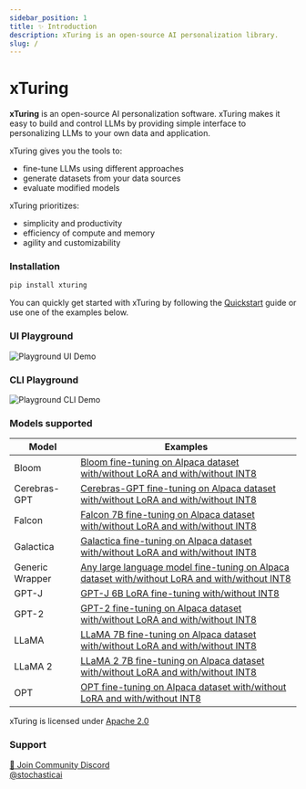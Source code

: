 ```yaml
---
sidebar_position: 1
title: ✨ Introduction
description: xTuring is an open-source AI personalization library.
slug: /
---
```


# xTuring

**xTuring** is an open-source AI personalization software. xTuring makes it easy to build and control
LLMs by providing simple interface to personalizing LLMs to your own data and application.

xTuring gives you the tools to:
- fine-tune LLMs using different approaches
- generate datasets from your data sources
- evaluate modified models

xTuring prioritizes:
- simplicity and productivity
- efficiency of compute and memory
- agility and customizability

### Installation
```bash
pip install xturing
```

You can quickly get started with xTuring by following the [Quickstart](/quickstart) guide or use one of the examples below.

### UI Playground

![Playground UI Demo](/img/playground/ui-playground.gif)

### CLI Playground

![Playground CLI Demo](/img/playground/cli-playground.gif)

### Models supported

| Model | Examples |
| --- | --- |
| Bloom | [Bloom fine-tuning on Alpaca dataset with/without LoRA and with/without INT8](https://github.com/stochasticai/xturing/tree/main/examples/bloom) |
| Cerebras-GPT | [Cerebras-GPT fine-tuning on Alpaca dataset with/without LoRA and with/without INT8](https://github.com/stochasticai/xturing/tree/main/examples/cerebras) |
| Falcon | [Falcon 7B fine-tuning on Alpaca dataset with/without LoRA and with/without INT8](https://github.com/stochasticai/xturing/tree/main/examples/falcon) |
| Galactica | [Galactica fine-tuning on Alpaca dataset with/without LoRA and with/without INT8](https://github.com/stochasticai/xturing/tree/main/examples/galactica) |
| Generic Wrapper | [Any large language model fine-tuning on Alpaca dataset with/without LoRA and with/without INT8](https://github.com/stochasticai/xturing/tree/main/examples/generic) |
| GPT-J | [GPT-J 6B LoRA fine-tuning with/without INT8 ](https://github.com/stochasticai/xturing/tree/main/examples/gptj) |
| GPT-2 | [GPT-2 fine-tuning on Alpaca dataset with/without LoRA and with/without INT8](https://github.com/stochasticai/xturing/tree/main/examples/gpt2) |
| LLaMA | [LLaMA 7B fine-tuning on Alpaca dataset with/without LoRA and with/without INT8](https://github.com/stochasticai/xturing/tree/main/examples/llama) |
| LLaMA 2 | [LLaMA 2 7B fine-tuning on Alpaca dataset with/without LoRA and with/without INT8](https://github.com/stochasticai/xturing/tree/main/examples/llama2) |
| OPT | [OPT fine-tuning on Alpaca dataset with/without LoRA and with/without INT8](https://github.com/stochasticai/xturing/tree/main/examples/opt) |

xTuring is licensed under [Apache 2.0](https://github.com/stochasticai/xturing/blob/main/LICENSE)

### Support
[💬 Join Community Discord](https://discord.gg/YxHuQq8b) <br/>
[@stochasticai](https://twitter.com/stochasticai)

